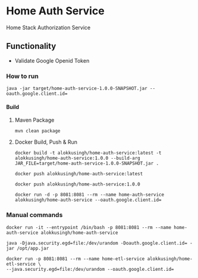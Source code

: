# Home Auth Service 
Home Stack Authorization Service

## Functionality
- Validate Google Openid Token

### How to run
````
java -jar target/home-auth-service-1.0.0-SNAPSHOT.jar --oauth.google.client.id=
````

#### Build
1. Maven Package
   ````
   mvn clean package
   ````
2. Docker Build, Push & Run
   ````
   docker build -t alokkusingh/home-auth-service:latest -t alokkusingh/home-auth-service:1.0.0 --build-arg JAR_FILE=target/home-auth-service-1.0.0-SNAPSHOT.jar .
   ````
   ````
   docker push alokkusingh/home-auth-service:latest
   ````
   ````
   docker push alokkusingh/home-auth-service:1.0.0
   ````
   ````
   docker run -d -p 8081:8081 --rm --name home-auth-service alokkusingh/home-auth-service --oauth.google.client.id=
   ````
   
### Manual commands
````
docker run -it --entrypoint /bin/bash -p 8081:8081 --rm --name home-auth-service alokkusingh/home-auth-service
````
````
java -Djava.security.egd=file:/dev/urandom -Doauth.google.client.id= -jar /opt/app.jar
````
````
docker run -p 8081:8081 --rm --name home-etl-service alokkusingh/home-etl-service \
--java.security.egd=file:/dev/urandom --oauth.google.client.id= 
````